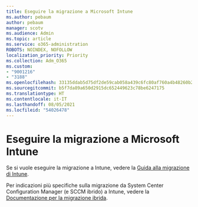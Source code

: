 ```yaml
---
title: Eseguire la migrazione a Microsoft Intune
ms.author: pebaum
author: pebaum
manager: scotv
ms.audience: Admin
ms.topic: article
ms.service: o365-administration
ROBOTS: NOINDEX, NOFOLLOW
localization_priority: Priority
ms.collection: Adm_O365
ms.custom:
- "9001216"
- "3188"
ms.openlocfilehash: 33135ddab5d75df2de59cab058a439c6fc80af760a4b48260b2c67cda8c1af99
ms.sourcegitcommit: b5f7da89a650d2915dc652449623c78be6247175
ms.translationtype: HT
ms.contentlocale: it-IT
ms.lasthandoff: 08/05/2021
ms.locfileid: "54026478"
---
```

# <a name="migrating-to-microsoft-intune"></a>Eseguire la migrazione a Microsoft Intune

Se si vuole eseguire la migrazione a Intune, vedere la [Guida alla migrazione di Intune](https://docs.microsoft.com/intune/fundamentals/migration-guide).

Per indicazioni più specifiche sulla migrazione da System Center Configuration Manager (e SCCM ibrido) a Intune, vedere la [Documentazione per la migrazione ibrida](https://docs.microsoft.com/sccm/mdm/deploy-use/migrate-hybridmdm-to-intunesa). 